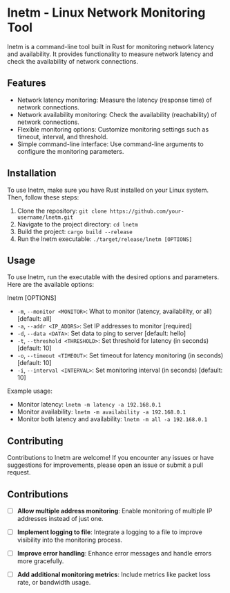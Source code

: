 # lnetm - Linux Network Monitoring Tool

lnetm is a command-line tool built in Rust for monitoring network latency and availability. It provides functionality to measure network latency and check the availability of network connections.

## Features

- Network latency monitoring: Measure the latency (response time) of network connections.
- Network availability monitoring: Check the availability (reachability) of network connections.
- Flexible monitoring options: Customize monitoring settings such as timeout, interval, and threshold.
- Simple command-line interface: Use command-line arguments to configure the monitoring parameters.

## Installation

To use lnetm, make sure you have Rust installed on your Linux system. Then, follow these steps:

1. Clone the repository: `git clone https://github.com/your-username/lnetm.git`
2. Navigate to the project directory: `cd lnetm`
3. Build the project: `cargo build --release`
4. Run the lnetm executable: `./target/release/lnetm [OPTIONS]`

## Usage

To use lnetm, run the executable with the desired options and parameters. Here are the available options:

lnetm [OPTIONS]
- `-m`, `--monitor <MONITOR>`: What to monitor (latency, availability, or all) [default: all]
- `-a`, `--addr <IP_ADDRS>`: Set IP addresses to monitor [required]
- `-d`, `--data <DATA>`: Set data to ping to server [default: hello]
- `-t`, `--threshold <THRESHOLD>`: Set threshold for latency (in seconds) [default: 10]
- `-o`, `--timeout <TIMEOUT>`: Set timeout for latency monitoring (in seconds) [default: 10]
- `-i`, `--interval <INTERVAL>`: Set monitoring interval (in seconds) [default: 10]



Example usage:

- Monitor latency: `lnetm -m latency -a 192.168.0.1`
- Monitor availability: `lnetm -m availability -a 192.168.0.1`
- Monitor both latency and availability: `lnetm -m all -a 192.168.0.1`

## Contributing

Contributions to lnetm are welcome! If you encounter any issues or have suggestions for improvements, please open an issue or submit a pull request.

Contributions
-------------

- [ ] **Allow multiple address monitoring**: Enable monitoring of multiple IP addresses instead of just one.
- [ ] **Implement logging to file**: Integrate a logging to a file to improve visibility into the monitoring process.
- [ ] **Improve error handling**: Enhance error messages and handle errors more gracefully.
- [ ] **Add additional monitoring metrics**: Include metrics like packet loss rate, or bandwidth usage.

